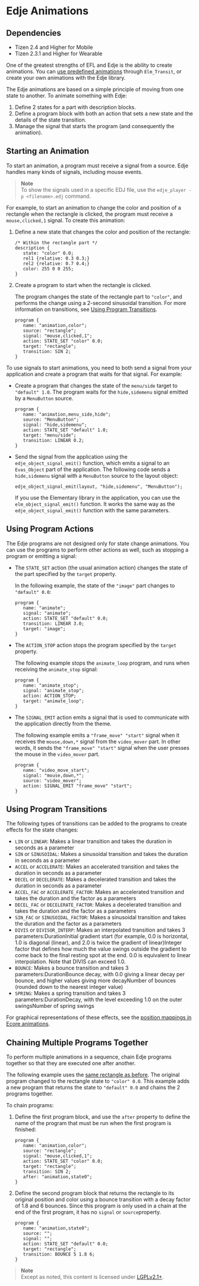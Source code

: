 # Edje Animations

## Dependencies

- Tizen 2.4 and Higher for Mobile
- Tizen 2.3.1 and Higher for Wearable

One of the greatest strengths of EFL and Edje is the ability to create animations. You can [use predefined animations](elementary-animation-n.md) through `Elm_Transit`, or create your own animations with the Edje library.

The Edje animations are based on a simple principle of moving from one state to another. To animate something with Edje:

1. Define 2 states for a part with description blocks.
2. Define a program block with both an action that sets a new state and the details of the state transition.
3. Manage the signal that starts the program (and consequently the animation).

## Starting an Animation

To start an animation, a program must receive a signal from a source. Edje handles many kinds of signals, including mouse events.

> **Note**  
> To show the signals used in a specific EDJ file, use the `edje_player -p <filename>.edj` command.

For example, to start an animation to change the color and position of a rectangle when the rectangle is clicked, the program must receive a `mouse,clicked,1` signal. To create this animation:

1. Define a new state that changes the color and position of the rectangle:

   ```
   /* Within the rectangle part */
   description {
      state: "color" 0.0;
      rel1 {relative: 0.3 0.3;}
      rel2 {relative: 0.7 0.4;}
      color: 255 0 0 255;
   }
   ```

2. Create a program to start when the rectangle is clicked.

   The program changes the state of the rectangle part to `"color"`, and performs the change using a 2-second sinusoidal transition. For more information on transitions, see [Using Program Transitions](#Transitions).

   ```
   program {
      name: "animation,color";
      source: "rectangle";
      signal: "mouse,clicked,1";
      action: STATE_SET "color" 0.0;
      target: "rectangle";
      transition: SIN 2;
   }
   ```

To use signals to start animations, you need to both send a signal from your application and create a program that waits for that signal. For example:

- Create a program that changes the state of the `menu/side` target to `"default" 1.0`. The program waits for the `hide,sidemenu` signal emitted by a `MenuButton` source.

  ```
  program {
     name: "animation,menu_side,hide";
     source: "MenuButton";
     signal: "hide,sidemenu";
     action: STATE_SET "default" 1.0;
     target: "menu/side";
     transition: LINEAR 0.2;
  }
  ```

- Send the signal from the application using the `edje_object_signal_emit()` function, which emits a signal to an `Evas_Object` part of the application. The following code sends a `hide,sidemenu` signal with a `MenuButton` source to the layout object:

  ```
  edje_object_signal_emit(layout, "hide,sidemenu", "MenuButton");
  ```

  If you use the Elementary library in the application, you can use the `elm_object_signal_emit()` function. It works the same way as the `edje_object_signal_emit()` function with the same parameters.

## Using Program Actions

The Edje programs are not designed only for state change animations. You can use the programs to perform other actions as well, such as stopping a program or emitting a signal:

- The `STATE_SET` action (the usual animation action) changes the state of the part specified by the `target` property.

  In the following example, the state of the `"image"` part changes to `"default" 0.0`:

  ```
  program {
     name: "animate";
     signal: "animate";
     action: STATE_SET "default" 0.0;
     transition: LINEAR 3.0;
     target: "image";
  }
  ```

- The `ACTION_STOP` action stops the program specified by the `target` property.

  The following example stops the `animate_loop` program, and runs when receiving the `animate_stop` signal:

  ```
  program {
     name: "animate_stop";
     signal: "animate_stop";
     action: ACTION_STOP;
     target: "animate_loop";
  }
  ```

- The `SIGNAL_EMIT` action emits a signal that is used to communicate with the application directly from the theme.

  The following example emits a `"frame_move" "start"` signal when it receives the `mouse,down,*` signal from the `video_mover` part. In other words, it sends the `"frame_move" "start"` signal when the user presses the mouse in the `video_mover` part.

  ```
  program {
     name: "video_move_start";
     signal: "mouse,down,*";
     source: "video_mover";
     action: SIGNAL_EMIT "frame_move" "start";
  }
  ```

## Using Program Transitions

The following types of transitions can be added to the programs to create effects for the state changes:

- `LIN` or `LINEAR`: Makes a linear transition and takes the duration in seconds as a parameter
- `SIN` or `SINUSOIDAL`: Makes a sinusoidal transition and takes the duration in seconds as a parameter
- `ACCEL` or `ACCELERATE`: Makes an accelerated transition and takes the duration in seconds as a parameter
- `DECEL` or `DECELERATE`: Makes a decelerated transition and takes the duration in seconds as a parameter
- `ACCEL_FAC` or `ACCELERATE_FACTOR`: Makes an accelerated transition and takes the duration and the factor as a parameters
- `DECEL_FAC` or `DECELERATE_FACTOR`: Makes a decelerated transition and takes the duration and the factor as a parameters
- `SIN_FAC` or `SINUSOIDAL_FACTOR`: Makes a sinusoidal transition and takes the duration and the factor as a parameters
- `DIVIS` or `DIVISOR_INTERP`: Makes an interpolated transition and takes 3 parameters:DurationInitial gradient start (for example, 0.0 is horizontal, 1.0 is diagonal (linear), and 2.0 is twice the gradient of linear)Integer factor that defines how much the value swings outside the gradient to come back to the final resting spot at the end. 0.0 is equivalent to linear interpolation. Note that DIVIS can exceed 1.0.
- `BOUNCE`: Makes a bounce transition and takes 3 parameters:DurationBounce decay, with 0.0 giving a linear decay per bounce, and higher values giving more decayNumber of bounces (rounded down to the nearest integer value)
- `SPRING`: Makes a spring transition and takes 3 parameters:DurationDecay, with the level exceeding 1.0 on the outer swingsNumber of spring swings

For graphical representations of these effects, see the [position mappings in Ecore animations](ecore-animation-n.md#position_mappings).

## Chaining Multiple Programs Together

To perform multiple animations in a sequence, chain Edje programs together so that they are executed one after another.

The following example uses the [same rectangle as before](#create_animation). The original program changed to the rectangle state to `"color" 0.0`. This example adds a new program that returns the state to `"default" 0.0` and chains the 2 programs together.

To chain programs:

1. Define the first program block, and use the `after` property to define the name of the program that must be run when the first program is finished:

   ```
   program {
      name: "animation,color";
      source: "rectangle";
      signal: "mouse,clicked,1";
      action: STATE_SET "color" 0.0;
      target: "rectangle";
      transition: SIN 2;
      after: "animation,state0";
   }
   ```

2. Define the second program block that returns the rectangle to its original position and color using a bounce transition with a decay factor of 1.8 and 6 bounces. Since this program is only used in a chain at the end of the first program, it has no `signal` or `source`property.

   ```
   program {
      name: "animation,state0";
      source: "";
      signal: "";
      action: STATE_SET "default" 0.0;
      target: "rectangle";
      transition: BOUNCE 5 1.8 6;
   }
   ```

> **Note**  
> Except as noted, this content is licensed under [LGPLv2.1+](http://opensource.org/licenses/LGPL-2.1).